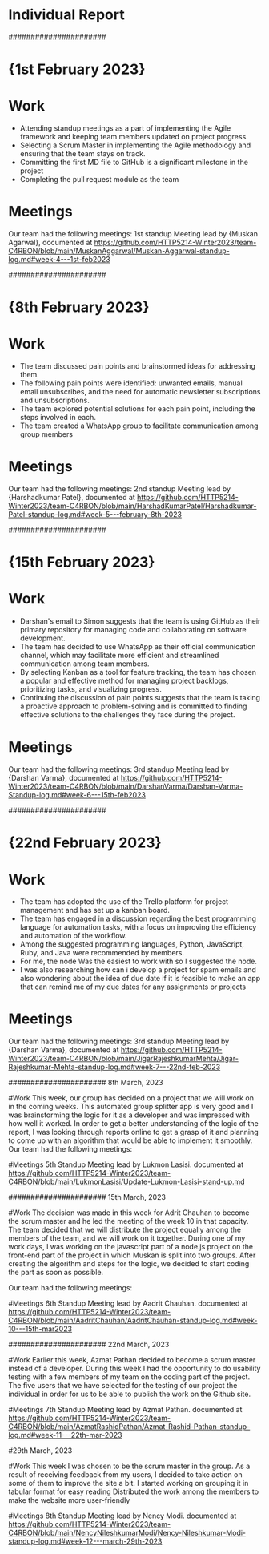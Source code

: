 # Individual Report

######################
# {1st February 2023}


# Work
- Attending standup meetings as a part of implementing the Agile framework and keeping team members updated on project progress.
- Selecting a Scrum Master in implementing the Agile methodology and ensuring that the team stays on track.
- Committing the first MD file to GitHub is a significant milestone in the project
- Completing the pull request module as the team


# Meetings
Our team had the following meetings:
	1st standup Meeting
lead by {Muskan Agarwal},
documented at https://github.com/HTTP5214-Winter2023/team-C4RBON/blob/main/MuskanAggarwal/Muskan-Aggarwal-standup-log.md#week-4---1st-feb2023 


######################
# {8th February 2023}


# Work
- The team discussed pain points and brainstormed ideas for addressing them.
- The following pain points were identified: unwanted emails, manual email unsubscribes, and the need for automatic newsletter subscriptions and unsubscriptions.
- The team explored potential solutions for each pain point, including the steps involved in each.
- The team created a WhatsApp group to facilitate communication among group members


# Meetings
Our team had the following meetings:
	2nd standup Meeting
lead by {Harshadkumar Patel},
documented at https://github.com/HTTP5214-Winter2023/team-C4RBON/blob/main/HarshadKumarPatel/Harshadkumar-Patel-standup-log.md#week-5---february-8th-2023


######################
# {15th February 2023}


# Work
- Darshan's email to Simon suggests that the team is using GitHub as their primary repository for managing code and collaborating on software development.
- The team has decided to use WhatsApp as their official communication channel, which may facilitate more efficient and streamlined communication among team members.
- By selecting Kanban as a tool for feature tracking, the team has chosen a popular and effective method for managing project backlogs, prioritizing tasks, and visualizing progress.
- Continuing the discussion of pain points suggests that the team is taking a proactive approach to problem-solving and is committed to finding effective solutions to the challenges they face during the project.


# Meetings
Our team had the following meetings:
	3rd standup Meeting
lead by {Darshan Varma},
documented at https://github.com/HTTP5214-Winter2023/team-C4RBON/blob/main/DarshanVarma/Darshan-Varma-Standup-log.md#week-6---15th-feb2023


######################
# {22nd February 2023}


# Work
- The team has adopted the use of the Trello platform for project management and has set up a kanban board.
- The team has engaged in a discussion regarding the best programming language for automation tasks, with a focus on improving the efficiency and automation of the workflow.
- Among the suggested programming languages, Python, JavaScript, Ruby, and Java were recommended by members.
- For me, the node Was the easiest to work with so I suggested the node.
- I was also researching how can i develop a project for spam emails and also wondering about the idea of due date if it is feasible to make an app that can remind me of my due dates for any assignments or projects


# Meetings
Our team had the following meetings:
3rd standup Meeting
lead by {Darshan Varma},
documented at https://github.com/HTTP5214-Winter2023/team-C4RBON/blob/main/JigarRajeshkumarMehta/Jigar-Rajeshkumar-Mehta-standup-log.md#week-7---22nd-feb-2023

######################
8th March, 2023


#Work
This week, our group has decided on a project that we will work on in the coming weeks.
This automated group splitter app is very good and I was brainstorming the logic for it as a developer and was impressed with how well it worked.
In order to get a better understanding of the logic of the report, I was looking through reports online to get a grasp of it and planning to come up with an algorithm that would be able to implement it smoothly.
Our team had the following meetings:

#Meetings
5th Standup Meeting
lead by Lukmon Lasisi.
documented at https://github.com/HTTP5214-Winter2023/team-C4RBON/blob/main/LukmonLasisi/Update-Lukmon-Lasisi-stand-up.md




######################
15th March, 2023


#Work
The decision was made in this week for Adrit Chauhan to become the scrum master and he led the meeting of the week 10 in that capacity.
The team decided that we will distribute the project equally among the members of the team, and we will work on it together.
During one of my work days, I was working on the javascript part of a node.js project on the front-end part of the project in which Muskan is split into two groups.
After creating the algorithm and steps for the logic, we decided to start coding the part as soon as possible.


Our team had the following meetings:

#Meetings
6th Standup Meeting
lead by Aadrit Chauhan.
documented at https://github.com/HTTP5214-Winter2023/team-C4RBON/blob/main/AadritChauhan/AadritChauhan-standup-log.md#week-10---15th-mar2023


######################
22nd  March, 2023


#Work
Earlier this week, Azmat Pathan decided to become a scrum master instead of a developer.
During this week I had the opportunity to do usability testing with a few members of my team on the coding part of the project.
The five users that we have selected for the testing of our project the individual in order for us to be able to publish the work on the Github site.

#Meetings
7th Standup Meeting
lead by Azmat Pathan.
documented at https://github.com/HTTP5214-Winter2023/team-C4RBON/blob/main/AzmatRashidPathan/Azmat-Rashid-Pathan-standup-log.md#week-11---22th-mar-2023



#29th  March, 2023


#Work
This week I was chosen to be the scrum master in the group.
As a result of receiving feedback from my users, I decided to take action on some of them to improve the site a bit.
I started working on grouping it in tabular format for easy reading
Distributed the work among the members to make the website more user-friendly

#Meetings
8th Standup Meeting
lead by Nency Modi.
documented at https://github.com/HTTP5214-Winter2023/team-C4RBON/blob/main/NencyNileshkumarModi/Nency-Nileshkumar-Modi-standup-log.md#week-12---march-29th-2023

